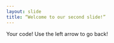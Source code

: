 ```yaml
---
layout: slide
title: “Welcome to our second slide!”
---
```

Your code!
Use the left arrow to go back!
